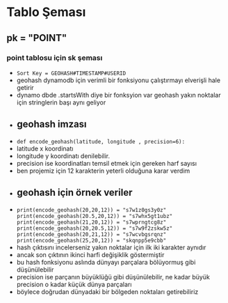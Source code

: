 # Tablo Şeması

## pk = "POINT"
### point tablosu için sk şeması
- `Sort Key = GEOHASH#TIMESTAMP#USERID` 
- geohash dynamodb için verimli bir fonksiyonu çalıştırmayı elverişli hale getirir
- dynamo dbde .startsWith diye bir fonksyion var geohash yakın noktalar için stringlerin başı aynı geliyor
- ## geohash imzası
- `def encode_geohash(latitude, longitude , precision=6):`
- latitude x koordinatı
- longitude y koordinatı denilebilir.
- precision ise koordinatları temsil etmek için gereken harf sayısı
- ben projemiz için 12 karakterin yeterli olduğuna karar verdim
- ## geohash için örnek veriler
- `print(encode_geohash(20,20,12)) = "s7w1z0gs3y0z"
    print(encode_geohash(20.5,20,12)) = "s7whx5gt1ubz"
    print(encode_geohash(21,20,12)) = "s7wprngtcg8z"
    print(encode_geohash(20,20.5,12)) = "s7w9f2zskw5z"
    print(encode_geohash(20,21,12)) = "s7wcvbgsrqnz"
    print(encode_geohash(25,20,12)) = "skqnpp5e9cbb"`
- hash çıktısını incelerseniz yakın noktalar için ilk iki karakter aynıdır
- ancak son çıktının ikinci harfi değişiklik göstermiştir
- bu hash fonksiyonu aslında dünyayı parçalara bölüyormuş gibi düşünülebilir
- precision ise parçanın büyüklüğü gibi düşünülebilir, ne kadar büyük precision o kadar küçük dünya parçaları
- böylece doğrudan dünyadaki bir bölgeden noktaları getirebiliriz